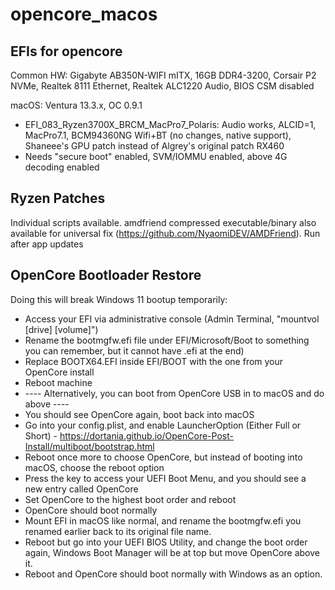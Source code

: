 # opencore_macos
## EFIs for opencore

Common HW: Gigabyte AB350N-WIFI mITX, 16GB DDR4-3200, Corsair P2 NVMe, Realtek 8111 Ethernet, Realtek ALC1220 Audio, BIOS CSM disabled

macOS: Ventura 13.3.x, OC 0.9.1

* EFI_083_Ryzen3700X_BRCM_MacPro7_Polaris: Audio works, ALCID=1, MacPro7.1, BCM94360NG Wifi+BT (no changes, native support), Shaneee's GPU patch instead of Algrey's original patch RX460
* Needs "secure boot" enabled, SVM/IOMMU enabled, above 4G decoding enabled

## Ryzen Patches

Individual scripts available. amdfriend compressed executable/binary also available for universal fix (https://github.com/NyaomiDEV/AMDFriend). Run after app updates

## OpenCore Bootloader Restore

Doing this will break Windows 11 bootup temporarily:

* Access your EFI via administrative console (Admin Terminal, "mountvol [drive] [volume]")
* Rename the bootmgfw.efi file under EFI/Microsoft/Boot to something you can remember, but it cannot have .efi at the end)
* Replace BOOTX64.EFI inside EFI/BOOT with the one from your OpenCore install
* Reboot machine
* ---- Alternatively, you can boot from OpenCore USB in to macOS and do above ----
* You should see OpenCore again, boot back into macOS
* Go into your config.plist, and enable LauncherOption (Either Full or Short) - https://dortania.github.io/OpenCore-Post-Install/multiboot/bootstrap.html
* Reboot once more to choose OpenCore, but instead of booting into macOS, choose the reboot option
* Press the key to access your UEFI Boot Menu, and you should see a new entry called OpenCore
* Set OpenCore to the highest boot order and reboot
* OpenCore should boot normally
* Mount EFI in macOS like normal, and rename the bootmgfw.efi you renamed earlier back to its original file name.
* Reboot but go into your UEFI BIOS Utility, and change the boot order again, Windows Boot Manager will be at top but move OpenCore above it.
* Reboot and OpenCore should boot normally with Windows as an option.

